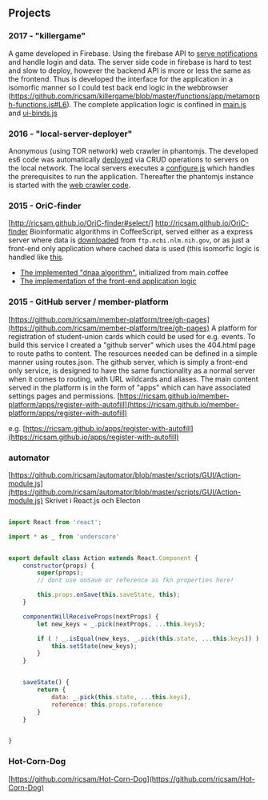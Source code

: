 ## Projects

### 2017 - "killergame"
A game developed in Firebase. Using the firebase API to [serve notifications](https://github.com/ricsam/killergame/blob/master/functions/firebase-messaging-sw.js) and handle login and data. The server side code in firebase is hard to test and slow to deploy, however the backend API is more or less the same as the frontend. Thus is developed the interface for the application in a isomorfic manner so I could test back end logic in the webbrowser (https://github.com/ricsam/killergame/blob/master/functions/app/metamorph-functions.js#L6). The complete application logic is confined in [main.js](https://github.com/ricsam/killergame/blob/master/functions/app/main.js) and [ui-binds.js](https://github.com/ricsam/killergame/blob/master/functions/app/ui-binds.js)

### 2016 - "local-server-deployer"
Anonymous (using TOR network) web crawler in phantomjs. The developed es6 code was automatically [deployed](https://github.com/ricsam/local-server-deployer/blob/master/deployer.js) via CRUD operations to servers on the local network. The local servers executes a [configure.js](https://github.com/ricsam/local-server-deployer/blob/master/local/configure.js) which handles the prerequisites to run the application. Thereafter the phantomjs instance is started with the [web crawler code](https://github.com/ricsam/local-server-deployer/blob/master/local/scripts/crawler.js).

### 2015 - OriC-finder
[http://ricsam.github.io/OriC-finder#select/] http://ricsam.github.io/OriC-finder
Bioinformatic algorithms in CoffeeScript, served either as a express server where data is [downloaded](https://github.com/ricsam/OriC-finder/blob/v2.0/modules/genome-download.coffee) from `ftp.ncbi.nlm.nih.gov`, or as just a front-end only application where cached data is used (this isomorfic logic is handled like [this](https://github.com/ricsam/OriC-finder/blob/3088e3d168cb9454edbec257437cc32dcd844ad1/public/server_/GenBank.coffee#L84).

- [The implemented "dnaa algorithm"](https://github.com/ricsam/OriC-finder/tree/v2.0/public/pages_/dnaa), initialized from main.coffee
- [The implementation of the front-end application logic](https://github.com/ricsam/OriC-finder/tree/v2.0/public/server_)


### 2015 - GitHub server / member-platform
[https://github.com/ricsam/member-platform/tree/gh-pages](https://github.com/ricsam/member-platform/tree/gh-pages)
A platform for registration of student-union cards which could be used for e.g. events. To build this service I created a "github server" which uses the 404.html page to route paths to content. The resources needed can be defined in a simple manner using routes.json. The github server, which is simply a front-end only service, is designed to have the same functionality as a normal server when it comes to routing, with URL wildcards and aliases. The main content served in the platform is in the form of "apps" which can have associated settings pages and permissions. 
[https://ricsam.github.io/member-platform/apps/register-with-autofill](https://ricsam.github.io/member-platform/apps/register-with-autofill)

e.g. [https://ricsam.github.io/apps/register-with-autofill](https://ricsam.github.io/apps/register-with-autofill)

### automator
[https://github.com/ricsam/automator/blob/master/scripts/GUI/Action-module.js](https://github.com/ricsam/automator/blob/master/scripts/GUI/Action-module.js) Skrivet i React.js och Electon
```javascript

import React from 'react';

import * as _ from 'underscore'


export default class Action extends React.Component {
	constructor(props) {
		super(props);
		// dont use onSave or reference as fkn properties here!

		this.props.onSave(this.saveState, this);
	}

	componentWillReceiveProps(nextProps) {
		let new_keys = _.pick(nextProps, ...this.keys);

		if ( ! _.isEqual(new_keys, _.pick(this.state, ...this.keys)) ) {
			this.setState(new_keys);
		}
	}


	saveState() {
		return {
			data: _.pick(this.state, ...this.keys),
			reference: this.props.reference
		}
	}


}

```


### Hot-Corn-Dog
[https://github.com/ricsam/Hot-Corn-Dog](https://github.com/ricsam/Hot-Corn-Dog)